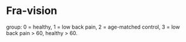 # Fra-vision


group: 0 = healthy, 1 = low back pain, 2 = age-matched control, 3 = low back pain > 60, healthy > 60.
